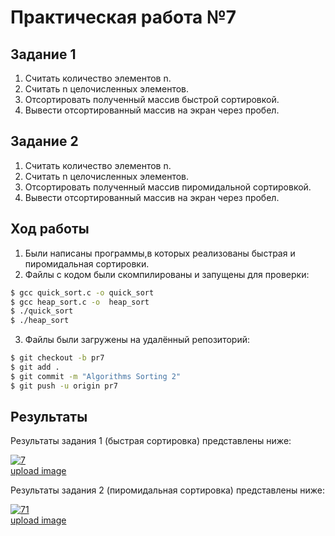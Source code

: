 # Практическая работа №7


## Задание 1

1. Считать количество элементов n.
2. Считать n целочисленных элементов.
3. Отсортировать полученный массив быстрой сортировкой.
4. Вывести отсортированный массив на экран через пробел.

## Задание 2

1. Считать количество элементов n.
2. Считать n целочисленных элементов.
3. Отсортировать полученный массив пиромидальной сортировкой.
4. Вывести отсортированный массив на экран через пробел.


## Ход работы 


1. Были написаны программы,в которых реализованы быстрая и пиромидальная сортировки.
2. Файлы с кодом были скомпилированы и запущены для проверки: 
```sh
$ gcc quick_sort.c -o quick_sort
$ gcc heap_sort.c -o  heap_sort
$ ./quick_sort
$ ./heap_sort
```
3. Файлы были загружены на удалённый репозиторий:
```sh
$ git checkout -b pr7
$ git add .
$ git commit -m "Algorithms Sorting 2"
$ git push -u origin pr7
```


## Результаты

Результаты задания 1 (быстрая сортировка) представлены ниже:

<a href="https://imgbb.com/"><img src="https://i.ibb.co/qgzzGR3/7.png" alt="7" border="0"></a><br /><a target='_blank' href='https://ru.imgbb.com/'>upload image</a><br />

Результаты задания 2 (пиромидальная сортировка) представлены ниже:

<a href="https://imgbb.com/"><img src="https://i.ibb.co/QrMFwSk/71.png" alt="71" border="0"></a><br /><a target='_blank' href='https://ru.imgbb.com/'>upload image</a><br />
